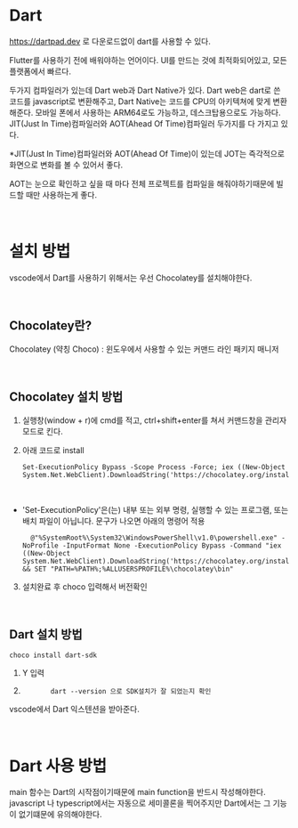 # Dart

https://dartpad.dev 로 다운로드없이 dart를 사용할 수 있다.

Flutter를 사용하기 전에 배워야하는 언어이다.
UI를 만드는 것에 최적화되어있고, 모든 플랫폼에서 빠르다.

두가지 컴파일러가 있는데 Dart web과 Dart Native가 있다.
Dart web은 dart로 쓴 코드를 javascript로 변환해주고, Dart Native는 코드를 CPU의 아키텍쳐에 맞게 변환해준다. 모바일 폰에서 사용하는 ARM64로도 가능하고, 데스크탑용으로도 가능하다.
JIT(Just In Time)컴파일러와 AOT(Ahead Of Time)컴파일러 두가지를 다 가지고 있다.

\*JIT(Just In Time)컴파일러와 AOT(Ahead Of Time)이 있는데 JOT는 즉각적으로 화면으로 변화를 볼 수 있어서 좋다.

AOT는 눈으로 확인하고 싶을 때 마다 전체 프로젝트를 컴파일을 해줘야하기때문에 빌드할 때만 사용하는게 좋다.

<br/>

# 설치 방법

vscode에서 Dart를 사용하기 위해서는 우선 Chocolatey를 설치해야한다.

<br/>

## Chocolatey란?

Chocolatey (약칭 Choco) : 윈도우에서 사용할 수 있는 커맨드 라인 패키지 매니저

<br/>

## Chocolatey 설치 방법

1.  실행창(window + r)에 cmd를 적고, ctrl+shift+enter를 쳐서 커맨드창을 관리자모드로 킨다.
2.  아래 코드로 install

        Set-ExecutionPolicy Bypass -Scope Process -Force; iex ((New-Object System.Net.WebClient).DownloadString('https://chocolatey.org/install.ps1'))

<br/>

- 'Set-ExecutionPolicy'은(는) 내부 또는 외부 명령, 실행할 수 있는 프로그램, 또는
  배치 파일이 아닙니다. 문구가 나오면 아래의 명령어 적용

        @"%SystemRoot%\System32\WindowsPowerShell\v1.0\powershell.exe" -NoProfile -InputFormat None -ExecutionPolicy Bypass -Command "iex ((New-Object System.Net.WebClient).DownloadString('https://chocolatey.org/install.ps1'))" && SET "PATH=%PATH%;%ALLUSERSPROFILE%\chocolatey\bin"

3. 설치완료 후 choco 입력해서 버전확인

<br/>

## Dart 설치 방법

    choco install dart-sdk

1.  Y 입력
2.            dart --version 으로 SDK설치가 잘 되었는지 확인

vscode에서 Dart 익스텐션을 받아준다.

<br/>

# Dart 사용 방법

main 함수는 Dart의 시작점이기때문에 main function을 반드시 작성해야한다.
javascript 나 typescript에서는 자동으로 세미콜론을 찍어주지만 Dart에서는 그 기능이 없기떄문에 유의해야한다.
